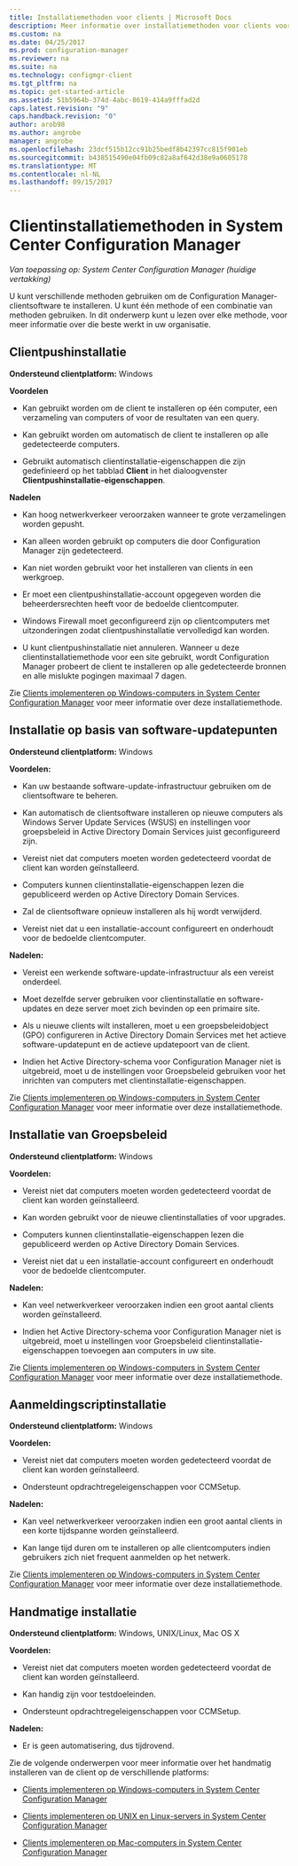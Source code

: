 ```yaml
---
title: Installatiemethoden voor clients | Microsoft Docs
description: Meer informatie over installatiemethoden voor clients voor System Center Configuration Manager.
ms.custom: na
ms.date: 04/25/2017
ms.prod: configuration-manager
ms.reviewer: na
ms.suite: na
ms.technology: configmgr-client
ms.tgt_pltfrm: na
ms.topic: get-started-article
ms.assetid: 51b5964b-374d-4abc-8619-414a9fffad2d
caps.latest.revision: "9"
caps.handback.revision: "0"
author: arob98
ms.author: angrobe
manager: angrobe
ms.openlocfilehash: 23dcf515b12cc91b25bedf8b42397cc815f901eb
ms.sourcegitcommit: b438515490e04fb09c82a8af642d38e9a0605178
ms.translationtype: MT
ms.contentlocale: nl-NL
ms.lasthandoff: 09/15/2017
---
```

# <a name="client-installation-methods-in-system-center-configuration-manager"></a>Clientinstallatiemethoden in System Center Configuration Manager

*Van toepassing op: System Center Configuration Manager (huidige vertakking)*

U kunt verschillende methoden gebruiken om de Configuration Manager-clientsoftware te installeren. U kunt één methode of een combinatie van methoden gebruiken. In dit onderwerp kunt u lezen over elke methode, voor meer informatie over die beste werkt in uw organisatie.  

## <a name="client-push-installation"></a>Clientpushinstallatie  

 **Ondersteund clientplatform:** Windows  

 **Voordelen**  

-   Kan gebruikt worden om de client te installeren op één computer, een verzameling van computers of voor de resultaten van een query.  

-   Kan gebruikt worden om automatisch de client te installeren op alle gedetecteerde computers.  

-   Gebruikt automatisch clientinstallatie-eigenschappen die zijn gedefinieerd op het tabblad **Client** in het dialoogvenster **Clientpushinstallatie-eigenschappen**.  

 **Nadelen**  

-   Kan hoog netwerkverkeer veroorzaken wanneer te grote verzamelingen worden gepusht.  

-   Kan alleen worden gebruikt op computers die door Configuration Manager zijn gedetecteerd.  

-   Kan niet worden gebruikt voor het installeren van clients in een werkgroep.  

-   Er moet een clientpushinstallatie-account opgegeven worden die beheerdersrechten heeft voor de bedoelde clientcomputer.  

-   Windows Firewall moet geconfigureerd zijn op clientcomputers met uitzonderingen zodat clientpushinstallatie vervolledigd kan worden.  

-   U kunt clientpushinstallatie niet annuleren. Wanneer u deze clientinstallatiemethode voor een site gebruikt, wordt Configuration Manager probeert de client te installeren op alle gedetecteerde bronnen en alle mislukte pogingen maximaal 7 dagen.  

 Zie [Clients implementeren op Windows-computers in System Center Configuration Manager](../../../../core/clients/deploy/deploy-clients-to-windows-computers.md) voor meer informatie over deze installatiemethode.  

## <a name="software-update-point-based-installation"></a>Installatie op basis van software-updatepunten  
 **Ondersteund clientplatform:** Windows  

 **Voordelen:**  

-   Kan uw bestaande software-update-infrastructuur gebruiken om de clientsoftware te beheren.  

-   Kan automatisch de clientsoftware installeren op nieuwe computers als Windows Server Update Services (WSUS) en instellingen voor groepsbeleid in Active Directory Domain Services juist geconfigureerd zijn.  

-   Vereist niet dat computers moeten worden gedetecteerd voordat de client kan worden geïnstalleerd.  

-   Computers kunnen clientinstallatie-eigenschappen lezen die gepubliceerd werden op Active Directory Domain Services.  

-   Zal de clientsoftware opnieuw installeren als hij wordt verwijderd.  

-   Vereist niet dat u een installatie-account configureert en onderhoudt voor de bedoelde clientcomputer.  

 **Nadelen:**  

-   Vereist een werkende software-update-infrastructuur als een vereist onderdeel.  

-   Moet dezelfde server gebruiken voor clientinstallatie en software-updates en deze server moet zich bevinden op een primaire site.  

-   Als u nieuwe clients wilt installeren, moet u een groepsbeleidobject (GPO) configureren in Active Directory Domain Services met het actieve software-updatepunt en de actieve updatepoort van de client.  

-   Indien het Active Directory-schema voor Configuration Manager niet is uitgebreid, moet u de instellingen voor Groepsbeleid gebruiken voor het inrichten van computers met clientinstallatie-eigenschappen.  

 Zie [Clients implementeren op Windows-computers in System Center Configuration Manager](../../../../core/clients/deploy/deploy-clients-to-windows-computers.md) voor meer informatie over deze installatiemethode.  

## <a name="group-policy-installation"></a>Installatie van Groepsbeleid  
 **Ondersteund clientplatform:** Windows  

 **Voordelen:**  

-   Vereist niet dat computers moeten worden gedetecteerd voordat de client kan worden geïnstalleerd.  

-   Kan worden gebruikt voor de nieuwe clientinstallaties of voor upgrades.  

-   Computers kunnen clientinstallatie-eigenschappen lezen die gepubliceerd werden op Active Directory Domain Services.  

-   Vereist niet dat u een installatie-account configureert en onderhoudt voor de bedoelde clientcomputer.  

 **Nadelen:**  

-   Kan veel netwerkverkeer veroorzaken indien een groot aantal clients worden geïnstalleerd.  

-   Indien het Active Directory-schema voor Configuration Manager niet is uitgebreid, moet u instellingen voor Groepsbeleid clientinstallatie-eigenschappen toevoegen aan computers in uw site.  

 Zie [Clients implementeren op Windows-computers in System Center Configuration Manager](../../../../core/clients/deploy/deploy-clients-to-windows-computers.md) voor meer informatie over deze installatiemethode.  

## <a name="logon-script-installation"></a>Aanmeldingscriptinstallatie  
 **Ondersteund clientplatform:** Windows  

 **Voordelen:**  

-   Vereist niet dat computers moeten worden gedetecteerd voordat de client kan worden geïnstalleerd.  

-   Ondersteunt opdrachtregeleigenschappen voor CCMSetup.  

 **Nadelen:**  

-   Kan veel netwerkverkeer veroorzaken indien een groot aantal clients in een korte tijdspanne worden geïnstalleerd.  

-   Kan lange tijd duren om te installeren op alle clientcomputers indien gebruikers zich niet frequent aanmelden op het netwerk.  

 Zie [Clients implementeren op Windows-computers in System Center Configuration Manager](../../../../core/clients/deploy/deploy-clients-to-windows-computers.md) voor meer informatie over deze installatiemethode.  

## <a name="manual-installation"></a>Handmatige installatie  
 **Ondersteund clientplatform:** Windows, UNIX/Linux, Mac OS X  

 **Voordelen:**  

-   Vereist niet dat computers moeten worden gedetecteerd voordat de client kan worden geïnstalleerd.  

-   Kan handig zijn voor testdoeleinden.  

-   Ondersteunt opdrachtregeleigenschappen voor CCMSetup.  

 **Nadelen:**  

-   Er is geen automatisering, dus tijdrovend.  

 Zie de volgende onderwerpen voor meer informatie over het handmatig installeren van de client op de verschillende platforms:  

-   [Clients implementeren op Windows-computers in System Center Configuration Manager](../../../../core/clients/deploy/deploy-clients-to-windows-computers.md)  

-   [Clients implementeren op UNIX en Linux-servers in System Center Configuration Manager](../../../../core/clients/deploy/deploy-clients-to-unix-and-linux-servers.md)  

-   [Clients implementeren op Mac-computers in System Center Configuration Manager](../../../../core/clients/deploy/deploy-clients-to-macs.md)  

